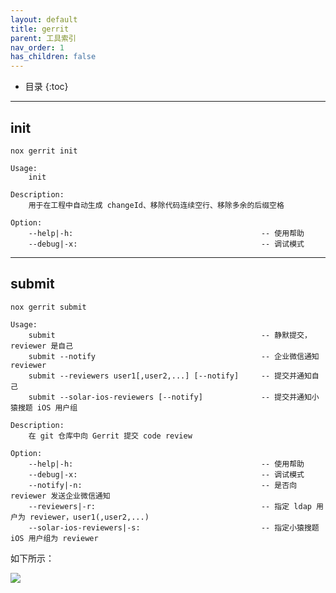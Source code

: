 ```yaml
---
layout: default
title: gerrit
parent: 工具索引
nav_order: 1
has_children: false
---
```


*  目录
{:toc}

---

## init
`nox gerrit init` 

```shell
Usage:
    init

Description:
    用于在工程中自动生成 changeId、移除代码连续空行、移除多余的后缀空格

Option:
    --help|-h:                                          -- 使用帮助
    --debug|-x:                                         -- 调试模式
```

---

## submit
`nox gerrit submit`

```shell
Usage:
    submit                                              -- 静默提交，reviewer 是自己
    submit --notify                                     -- 企业微信通知 reviewer
    submit --reviewers user1[,user2,...] [--notify]     -- 提交并通知自己
    submit --solar-ios-reviewers [--notify]             -- 提交并通知小猿搜题 iOS 用户组

Description:
    在 git 仓库中向 Gerrit 提交 code review

Option:
    --help|-h:                                          -- 使用帮助
    --debug|-x:                                         -- 调试模式
    --notify|-n:                                        -- 是否向 reviewer 发送企业微信通知
    --reviewers|-r:                                     -- 指定 ldap 用户为 reviewer，user1(,user2,...)
    --solar-ios-reviewers|-s:                           -- 指定小猿搜题 iOS 用户组为 reviewer
```

如下所示：

![](https://chuquan-public-r-001.oss-cn-shanghai.aliyuncs.com/nox/nox-gerrit-submit.gif)